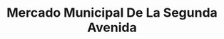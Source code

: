 ---
title: "Mercado Municipal De La Segunda Avenida"
url: /san-martin/mercado-municipal-de-la-segunda-avenida/
shop: supermercado
---